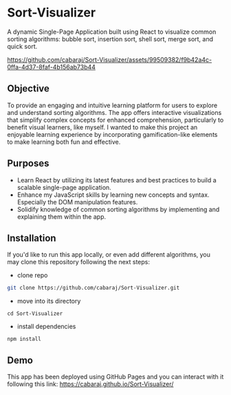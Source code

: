 # Sort-Visualizer
A dynamic Single-Page Application built using React to visualize common sorting algorithms: bubble sort, insertion sort, shell sort, merge sort, and quick sort.



https://github.com/cabaraj/Sort-Visualizer/assets/99509382/f9b42a4c-0ffa-4d37-8faf-4b156ab73b44


## Objective
To provide an engaging and intuitive learning platform for users to explore and understand sorting algorithms. The app offers interactive visualizations that simplify complex concepts for enhanced comprehension, particularly to benefit visual learners, like myself. I wanted to make this project an enjoyable learning experience by incorporating gamification-like elements to make learning both fun and effective.

## Purposes
* Learn React by utilizing its latest features and best practices to build a scalable single-page application.
* Enhance my JavaScript skills by learning new concepts and syntax. Especially the DOM manipulation features. 
* Solidify knowledge of common sorting algorithms by implementing and explaining them within the app.

## Installation
If you'd like to run this app locally, or even add different algorithms, you may clone this repository following the next steps:
* clone repo
```bash
git clone https://github.com/cabaraj/Sort-Visualizer.git
```
* move into its directory
```
cd Sort-Visualizer
```
* install dependencies
```
npm install
```

## Demo
This app has been deployed using GitHub Pages and you can interact with it following this link: https://cabaraj.github.io/Sort-Visualizer/
